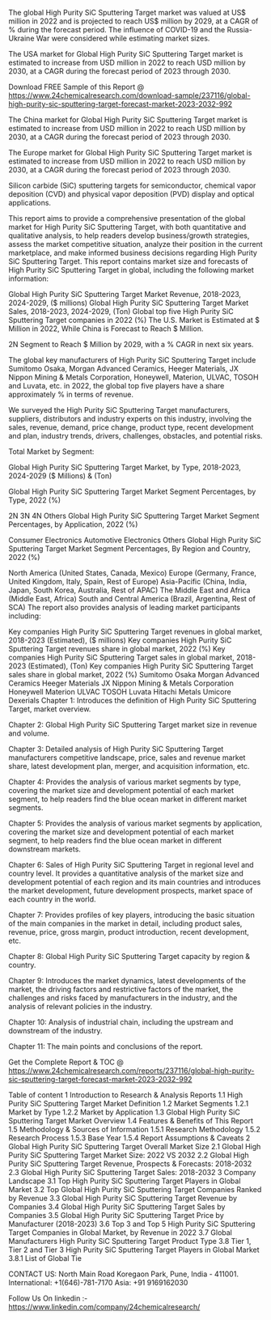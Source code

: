 The global High Purity SiC Sputtering Target market was valued at US$ million in 2022 and is projected to reach US$ million by 2029, at a CAGR of % during the forecast period. The influence of COVID-19 and the Russia-Ukraine War were considered while estimating market sizes.

The USA market for Global High Purity SiC Sputtering Target  market is estimated to increase from USD million in 2022 to reach USD million by 2030, at a CAGR during the forecast period of 2023 through 2030.

Download FREE Sample of this Report @ https://www.24chemicalresearch.com/download-sample/237116/global-high-purity-sic-sputtering-target-forecast-market-2023-2032-992

The China market for Global High Purity SiC Sputtering Target  market is estimated to increase from USD million in 2022 to reach USD million by 2030, at a CAGR during the forecast period of 2023 through 2030.

The Europe market for Global High Purity SiC Sputtering Target market is estimated to increase from USD million in 2022 to reach USD million by 2030, at a CAGR during the forecast period of 2023 through 2030.

Silicon carbide (SiC) sputtering targets for semiconductor, chemical vapor deposition (CVD) and physical vapor deposition (PVD) display and optical applications.

This report aims to provide a comprehensive presentation of the global market for High Purity SiC Sputtering Target, with both quantitative and qualitative analysis, to help readers develop business/growth strategies, assess the market competitive situation, analyze their position in the current marketplace, and make informed business decisions regarding High Purity SiC Sputtering Target. This report contains market size and forecasts of High Purity SiC Sputtering Target in global, including the following market information:

Global High Purity SiC Sputtering Target Market Revenue, 2018-2023, 2024-2029, ($ millions)
Global High Purity SiC Sputtering Target Market Sales, 2018-2023, 2024-2029, (Ton)
Global top five High Purity SiC Sputtering Target companies in 2022 (%)
The U.S. Market is Estimated at $ Million in 2022, While China is Forecast to Reach $ Million.

2N Segment to Reach $ Million by 2029, with a % CAGR in next six years.

The global key manufacturers of High Purity SiC Sputtering Target include Sumitomo Osaka, Morgan Advanced Ceramics, Heeger Materials, JX Nippon Mining & Metals Corporation, Honeywell, Materion, ULVAC, TOSOH and Luvata, etc. in 2022, the global top five players have a share approximately % in terms of revenue.

We surveyed the High Purity SiC Sputtering Target manufacturers, suppliers, distributors and industry experts on this industry, involving the sales, revenue, demand, price change, product type, recent development and plan, industry trends, drivers, challenges, obstacles, and potential risks.

Total Market by Segment:

Global High Purity SiC Sputtering Target Market, by Type, 2018-2023, 2024-2029 ($ Millions) & (Ton)

Global High Purity SiC Sputtering Target Market Segment Percentages, by Type, 2022 (%)

2N
3N
4N
Others
Global High Purity SiC Sputtering Target Market Segment Percentages, by Application, 2022 (%)

Consumer Electronics
Automotive Electronics
Others
Global High Purity SiC Sputtering Target Market Segment Percentages, By Region and Country, 2022 (%)

North America (United States, Canada, Mexico)
Europe (Germany, France, United Kingdom, Italy, Spain, Rest of Europe)
Asia-Pacific (China, India, Japan, South Korea, Australia, Rest of APAC)
The Middle East and Africa (Middle East, Africa)
South and Central America (Brazil, Argentina, Rest of SCA)
The report also provides analysis of leading market participants including:

Key companies High Purity SiC Sputtering Target revenues in global market, 2018-2023 (Estimated), ($ millions)
Key companies High Purity SiC Sputtering Target revenues share in global market, 2022 (%)
Key companies High Purity SiC Sputtering Target sales in global market, 2018-2023 (Estimated), (Ton)
Key companies High Purity SiC Sputtering Target sales share in global market, 2022 (%)
Sumitomo Osaka
Morgan Advanced Ceramics
Heeger Materials
JX Nippon Mining & Metals Corporation
Honeywell
Materion
ULVAC
TOSOH
Luvata
Hitachi Metals
Umicore
Dexerials
Chapter 1: Introduces the definition of High Purity SiC Sputtering Target, market overview.

Chapter 2: Global High Purity SiC Sputtering Target market size in revenue and volume.

Chapter 3: Detailed analysis of High Purity SiC Sputtering Target manufacturers competitive landscape, price, sales and revenue market share, latest development plan, merger, and acquisition information, etc.

Chapter 4: Provides the analysis of various market segments by type, covering the market size and development potential of each market segment, to help readers find the blue ocean market in different market segments.

Chapter 5: Provides the analysis of various market segments by application, covering the market size and development potential of each market segment, to help readers find the blue ocean market in different downstream markets.

Chapter 6: Sales of High Purity SiC Sputtering Target in regional level and country level. It provides a quantitative analysis of the market size and development potential of each region and its main countries and introduces the market development, future development prospects, market space of each country in the world.

Chapter 7: Provides profiles of key players, introducing the basic situation of the main companies in the market in detail, including product sales, revenue, price, gross margin, product introduction, recent development, etc.

Chapter 8: Global High Purity SiC Sputtering Target capacity by region & country.

Chapter 9: Introduces the market dynamics, latest developments of the market, the driving factors and restrictive factors of the market, the challenges and risks faced by manufacturers in the industry, and the analysis of relevant policies in the industry.

Chapter 10: Analysis of industrial chain, including the upstream and downstream of the industry.

Chapter 11: The main points and conclusions of the report.

Get the Complete Report & TOC @ https://www.24chemicalresearch.com/reports/237116/global-high-purity-sic-sputtering-target-forecast-market-2023-2032-992

Table of content
1 Introduction to Research & Analysis Reports
1.1 High Purity SiC Sputtering Target Market Definition
1.2 Market Segments
1.2.1 Market by Type
1.2.2 Market by Application
1.3 Global High Purity SiC Sputtering Target Market Overview
1.4 Features & Benefits of This Report
1.5 Methodology & Sources of Information
1.5.1 Research Methodology
1.5.2 Research Process
1.5.3 Base Year
1.5.4 Report Assumptions & Caveats
2 Global High Purity SiC Sputtering Target Overall Market Size
2.1 Global High Purity SiC Sputtering Target Market Size: 2022 VS 2032
2.2 Global High Purity SiC Sputtering Target Revenue, Prospects & Forecasts: 2018-2032
2.3 Global High Purity SiC Sputtering Target Sales: 2018-2032
3 Company Landscape
3.1 Top High Purity SiC Sputtering Target Players in Global Market
3.2 Top Global High Purity SiC Sputtering Target Companies Ranked by Revenue
3.3 Global High Purity SiC Sputtering Target Revenue by Companies
3.4 Global High Purity SiC Sputtering Target Sales by Companies
3.5 Global High Purity SiC Sputtering Target Price by Manufacturer (2018-2023)
3.6 Top 3 and Top 5 High Purity SiC Sputtering Target Companies in Global Market, by Revenue in 2022
3.7 Global Manufacturers High Purity SiC Sputtering Target Product Type
3.8 Tier 1, Tier 2 and Tier 3 High Purity SiC Sputtering Target Players in Global Market
3.8.1 List of Global Tie

CONTACT US:
North Main Road Koregaon Park, Pune, India - 411001.
International: +1(646)-781-7170
Asia: +91 9169162030

Follow Us On linkedin :- https://www.linkedin.com/company/24chemicalresearch/
